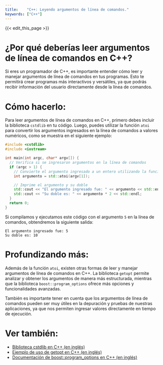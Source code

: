 ```yaml
---
title:    "C++: Leyendo argumentos de línea de comandos."
keywords: ["C++"]
---
```


{{< edit_this_page >}}

# ¿Por qué deberías leer argumentos de línea de comandos en C++?

Si eres un programador de C++, es importante entender cómo leer y manejar argumentos de línea de comandos en tus programas. Esto te permitirá crear programas más interactivos y versátiles, ya que podrás recibir información del usuario directamente desde la línea de comandos.

# Cómo hacerlo:

Para leer argumentos de línea de comandos en C++, primero debes incluir la biblioteca `cstdlib` en tu código. Luego, puedes utilizar la función `atoi` para convertir los argumentos ingresados en la línea de comandos a valores numéricos, como se muestra en el siguiente ejemplo:

```C++
#include <cstdlib>
#include <iostream>

int main(int argc, char* argv[]) {
  // Verifica si se ingresaron argumentos en la línea de comandos
  if (argc > 1) {
    // Convierte el argumento ingresado a un entero utilizando la función atoi
    int argumento = std::atoi(argv[1]);

    // Imprime el argumento y su doble
    std::cout << "El argumento ingresado fue: " << argumento << std::endl;
    std::cout << "Su doble es: " << argumento * 2 << std::endl;
  }
  return 0;
}
```

Si compilamos y ejecutamos este código con el argumento `5` en la línea de comandos, obtendremos la siguiente salida:

```
El argumento ingresado fue: 5
Su doble es: 10
```

# Profundizando más:

Además de la función `atoi`, existen otras formas de leer y manejar argumentos de línea de comandos en C++. La biblioteca `getopt` permite analizar y obtener los argumentos de manera más estructurada, mientras que la biblioteca `boost::program_options` ofrece más opciones y funcionalidades avanzadas.

También es importante tener en cuenta que los argumentos de línea de comandos pueden ser muy útiles en la depuración y pruebas de nuestras aplicaciones, ya que nos permiten ingresar valores directamente en tiempo de ejecución.

# Ver también:

- [Biblioteca cstdlib en C++ (en inglés)](https://www.cplusplus.com/reference/cstdlib/)
- [Ejemplo de uso de getopt en C++ (en inglés)](https://www.gnu.org/software/libc/manual/html_node/Example-of-Getopt.html)
- [Documentación de boost::program_options en C++ (en inglés)](https://www.boost.org/doc/libs/1_74_0/doc/html/program_options.html)
